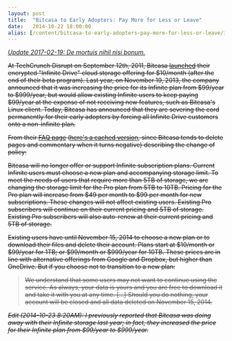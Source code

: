 ```yaml
---
layout: post
title:  "Bitcasa to Early Adopters: Pay More for Less or Leave"
date:   2014-10-22 18:00:00
alias: [/content/bitcasa-to-early-adopters-pay-more-for-less-or-leave/index.html]
---
```


*[Update 2017-02-19: De mortuis nihil nisi bonum.](http://fortune.com/2017/01/06/bitcasa-calls-it-quits/)*

<s>

At TechCrunch Disrupt on September 12th, 2011, Bitcasa [launched](http://thenextweb.com/apps/2011/09/23/bitcasa-infinite-storage-comes-to-your-desktop-but-so-do-big-questions/) their encrypted "Infinite Drive" cloud storage offering for $10/month (after the end of their beta program). Last year, on November 19, 2013, the company announced that it was increasing the price for its Infinite plan from $99/year to $999/year, but would allow existing Infinite users to keep paying $99/year at the expense of not receiving new features, such as Bitcasa's Linux client. Today, Bitcasa has announced that they are severing the cord permanently for their early adopters by forcing all Infinite Drive customers onto a non-infinite plan.

From their [FAQ page](https://support.bitcasa.com/hc/en-us/articles/203936983) ([here's a cached version](https://web.archive.org/web/20141022214551/https://support.bitcasa.com/hc/en-us/articles/203936983), since Bitcasa tends to delete pages and commentary when it turns negative) describing the change of policy:

Bitcasa will no longer offer or support Infinite subscription plans. Current Infinite users must choose a new plan and accompanying storage limit. To meet the needs of users that require more than 5TB of storage, we are changing the storage limit for the Pro plan from 5TB to 10TB. Pricing for the Pro plan will increase from $49 per month to $99 per month for new subscriptions. These changes will not affect existing users. Existing Pro subscribers will continue on their current pricing and 5TB of storage. Existing Pro subscribers will also auto-renew at their current pricing and 5TB of storage.

Existing users have until November 15, 2014 to choose a new plan or to download their files and delete their account. Plans start at $10/month or $99/year for 1TB; or $99/month or $999/year for 10TB. These prices are in line with alternative offerings from Google and Dropbox, but higher than OneDrive. But if you choose not to transition to a new plan:

> We understand that some users may not want to continue using the service. As always, your data is yours and you are free to download it and take it with you at any time. [...] Should you do nothing, your account will be closed and all data deleted on November 15, 2014.

*Edit (2014-10-23 8:20AM): I previously reported that Bitcasa was doing away with their Infinite storage last year; in fact, they increased the price for their Infinite plan from $99/year to $999/year.*

</s>
